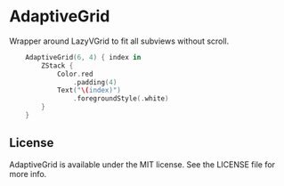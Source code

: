 # AdaptiveGrid

Wrapper around LazyVGrid to fit all subviews without scroll.
  
```swift
    AdaptiveGrid(6, 4) { index in
        ZStack {
            Color.red
                .padding(4)
            Text("\(index)")
                .foregroundStyle(.white)
        }
    }
```

## License

AdaptiveGrid is available under the MIT license. See the LICENSE file for more info.
